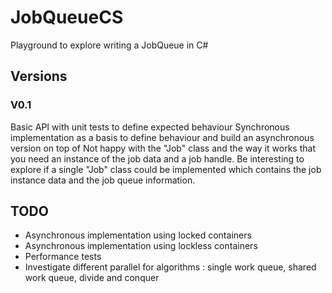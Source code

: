 # JobQueueCS
Playground to explore writing a JobQueue in C#

## Versions

### V0.1
Basic API with unit tests to define expected behaviour
Synchronous implementation as a basis to define behaviour and build an asynchronous version on top of
Not happy with the "Job" class and the way it works that you need an instance of the job data and a job handle.
Be interesting to explore if a single "Job" class could be implemented which contains the job instance data and the job queue information.

## TODO
* Asynchronous implementation using locked containers
* Asynchronous implementation using lockless containers
* Performance tests
* Investigate different parallel for algorithms : single work queue, shared work queue, divide and conquer

